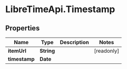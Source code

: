 # LibreTimeApi.Timestamp

## Properties

Name | Type | Description | Notes
------------ | ------------- | ------------- | -------------
**itemUrl** | **String** |  | [readonly] 
**timestamp** | **Date** |  | 


